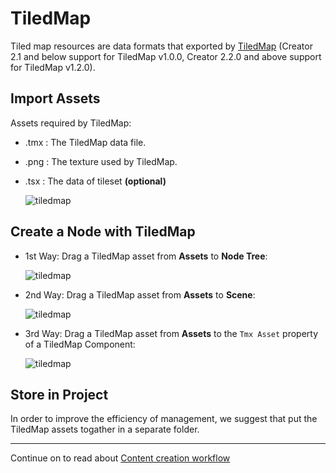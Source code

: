 # TiledMap

Tiled map resources are data formats that exported by [TiledMap](https://www.mapeditor.org/) (Creator 2.1 and below support for TiledMap v1.0.0, Creator 2.2.0 and above support for TiledMap v1.2.0).

## Import Assets

Assets required by TiledMap:

- .tmx : The TiledMap data file.
- .png : The texture used by TiledMap.
- .tsx : The data of tileset **(optional)**

	![tiledmap](tiledmap/import.png)

## Create a Node with TiledMap

* 1st Way: Drag a TiledMap asset from **Assets** to **Node Tree**:

	![tiledmap](tiledmap/create_1.png) 

* 2nd Way: Drag a TiledMap asset from **Assets** to **Scene**:

	![tiledmap](tiledmap/create_2.png)

* 3rd Way: Drag a TiledMap asset from **Assets** to the `Tmx Asset` property of a TiledMap Component:

	![tiledmap](tiledmap/create_3.png)

## Store in Project

In order to improve the efficiency of management, we suggest that put the TiledMap assets togather in a separate folder.

<hr>

Continue on to read about [Content creation workflow](../content-workflow/index.md)
